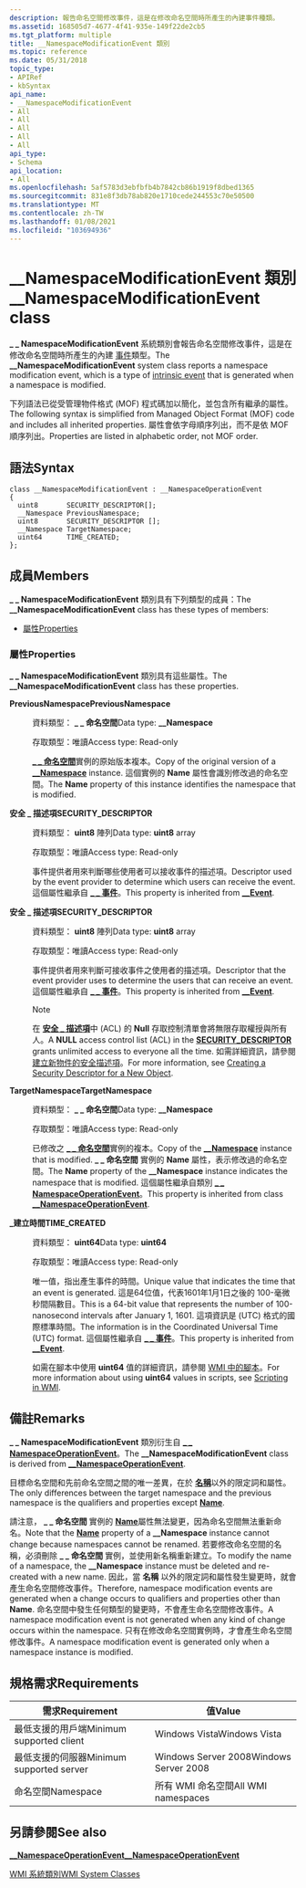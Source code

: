 ```yaml
---
description: 報告命名空間修改事件，這是在修改命名空間時所產生的內建事件種類。
ms.assetid: 168505d7-4677-4f41-935e-149f22de2cb5
ms.tgt_platform: multiple
title: __NamespaceModificationEvent 類別
ms.topic: reference
ms.date: 05/31/2018
topic_type:
- APIRef
- kbSyntax
api_name:
- __NamespaceModificationEvent
- All
- All
- All
- All
- All
api_type:
- Schema
api_location:
- All
ms.openlocfilehash: 5af5783d3ebfbfb4b7842cb86b1919f8dbed1365
ms.sourcegitcommit: 831e8f3db78ab820e1710cede244553c70e50500
ms.translationtype: MT
ms.contentlocale: zh-TW
ms.lasthandoff: 01/08/2021
ms.locfileid: "103694936"
---
```

# <a name="__namespacemodificationevent-class"></a><span data-ttu-id="b8b80-103">\_\_NamespaceModificationEvent 類別</span><span class="sxs-lookup"><span data-stu-id="b8b80-103">\_\_NamespaceModificationEvent class</span></span>

<span data-ttu-id="b8b80-104">**\_ \_ NamespaceModificationEvent** 系統類別會報告命名空間修改事件，這是在修改命名空間時所產生的內建 [事件](determining-the-type-of-event-to-receive.md)類型。</span><span class="sxs-lookup"><span data-stu-id="b8b80-104">The **\_\_NamespaceModificationEvent** system class reports a namespace modification event, which is a type of [intrinsic event](determining-the-type-of-event-to-receive.md) that is generated when a namespace is modified.</span></span>

<span data-ttu-id="b8b80-105">下列語法已從受管理物件格式 (MOF) 程式碼加以簡化，並包含所有繼承的屬性。</span><span class="sxs-lookup"><span data-stu-id="b8b80-105">The following syntax is simplified from Managed Object Format (MOF) code and includes all inherited properties.</span></span> <span data-ttu-id="b8b80-106">屬性會依字母順序列出，而不是依 MOF 順序列出。</span><span class="sxs-lookup"><span data-stu-id="b8b80-106">Properties are listed in alphabetic order, not MOF order.</span></span>

## <a name="syntax"></a><span data-ttu-id="b8b80-107">語法</span><span class="sxs-lookup"><span data-stu-id="b8b80-107">Syntax</span></span>

``` syntax
class __NamespaceModificationEvent : __NamespaceOperationEvent
{
  uint8       SECURITY_DESCRIPTOR[];
  __Namespace PreviousNamespace;
  uint8       SECURITY_DESCRIPTOR [];
  __Namespace TargetNamespace;
  uint64      TIME_CREATED;
};
```

## <a name="members"></a><span data-ttu-id="b8b80-108">成員</span><span class="sxs-lookup"><span data-stu-id="b8b80-108">Members</span></span>

<span data-ttu-id="b8b80-109">**\_ \_ NamespaceModificationEvent** 類別具有下列類型的成員：</span><span class="sxs-lookup"><span data-stu-id="b8b80-109">The **\_\_NamespaceModificationEvent** class has these types of members:</span></span>

-   [<span data-ttu-id="b8b80-110">屬性</span><span class="sxs-lookup"><span data-stu-id="b8b80-110">Properties</span></span>](#properties)

### <a name="properties"></a><span data-ttu-id="b8b80-111">屬性</span><span class="sxs-lookup"><span data-stu-id="b8b80-111">Properties</span></span>

<span data-ttu-id="b8b80-112">**\_ \_ NamespaceModificationEvent** 類別具有這些屬性。</span><span class="sxs-lookup"><span data-stu-id="b8b80-112">The **\_\_NamespaceModificationEvent** class has these properties.</span></span>

<dl> <dt>

<span data-ttu-id="b8b80-113">**PreviousNamespace**</span><span class="sxs-lookup"><span data-stu-id="b8b80-113">**PreviousNamespace**</span></span>
</dt> <dd> <dl> <dt>

<span data-ttu-id="b8b80-114">資料類型： **\_ \_ 命名空間**</span><span class="sxs-lookup"><span data-stu-id="b8b80-114">Data type: **\_\_Namespace**</span></span>
</dt> <dt>

<span data-ttu-id="b8b80-115">存取類型：唯讀</span><span class="sxs-lookup"><span data-stu-id="b8b80-115">Access type: Read-only</span></span>
</dt> </dl>

<span data-ttu-id="b8b80-116">[**\_ \_ 命名空間**](--namespace.md)實例的原始版本複本。</span><span class="sxs-lookup"><span data-stu-id="b8b80-116">Copy of the original version of a [**\_\_Namespace**](--namespace.md) instance.</span></span> <span data-ttu-id="b8b80-117">這個實例的 **Name** 屬性會識別修改過的命名空間。</span><span class="sxs-lookup"><span data-stu-id="b8b80-117">The **Name** property of this instance identifies the namespace that is modified.</span></span>

</dd> <dt>

<span data-ttu-id="b8b80-118">**安全 \_ 描述項**</span><span class="sxs-lookup"><span data-stu-id="b8b80-118">**SECURITY\_DESCRIPTOR**</span></span>
</dt> <dd> <dl> <dt>

<span data-ttu-id="b8b80-119">資料類型： **uint8** 陣列</span><span class="sxs-lookup"><span data-stu-id="b8b80-119">Data type: **uint8** array</span></span>
</dt> <dt>

<span data-ttu-id="b8b80-120">存取類型：唯讀</span><span class="sxs-lookup"><span data-stu-id="b8b80-120">Access type: Read-only</span></span>
</dt> </dl>

<span data-ttu-id="b8b80-121">事件提供者用來判斷哪些使用者可以接收事件的描述項。</span><span class="sxs-lookup"><span data-stu-id="b8b80-121">Descriptor used by the event provider to determine which users can receive the event.</span></span> <span data-ttu-id="b8b80-122">這個屬性繼承自 [**\_ \_ 事件**](--event.md)。</span><span class="sxs-lookup"><span data-stu-id="b8b80-122">This property is inherited from [**\_\_Event**](--event.md).</span></span>

</dd> <dt>

<span data-ttu-id="b8b80-123">**安全 \_ 描述項**</span><span class="sxs-lookup"><span data-stu-id="b8b80-123">**SECURITY\_DESCRIPTOR**</span></span> 
</dt> <dd> <dl> <dt>

<span data-ttu-id="b8b80-124">資料類型： **uint8** 陣列</span><span class="sxs-lookup"><span data-stu-id="b8b80-124">Data type: **uint8** array</span></span>
</dt> <dt>

<span data-ttu-id="b8b80-125">存取類型：唯讀</span><span class="sxs-lookup"><span data-stu-id="b8b80-125">Access type: Read-only</span></span>
</dt> </dl>

<span data-ttu-id="b8b80-126">事件提供者用來判斷可接收事件之使用者的描述項。</span><span class="sxs-lookup"><span data-stu-id="b8b80-126">Descriptor that the event provider uses to determine the users that can receive an event.</span></span> <span data-ttu-id="b8b80-127">這個屬性繼承自 [**\_ \_ 事件**](--event.md)。</span><span class="sxs-lookup"><span data-stu-id="b8b80-127">This property is inherited from [**\_\_Event**](--event.md).</span></span>

> [!Note]  
> <span data-ttu-id="b8b80-128">在 [**安全 \_ 描述項**](/windows/desktop/api/winnt/ns-winnt-security_descriptor)中 (ACL) 的 **Null** 存取控制清單會將無限存取權授與所有人。</span><span class="sxs-lookup"><span data-stu-id="b8b80-128">A **NULL** access control list (ACL) in the [**SECURITY\_DESCRIPTOR**](/windows/desktop/api/winnt/ns-winnt-security_descriptor) grants unlimited access to everyone all the time.</span></span> <span data-ttu-id="b8b80-129">如需詳細資訊，請參閱 [建立新物件的安全描述項](/windows/desktop/SecAuthZ/creating-a-security-descriptor-for-a-new-object-in-c--)。</span><span class="sxs-lookup"><span data-stu-id="b8b80-129">For more information, see [Creating a Security Descriptor for a New Object](/windows/desktop/SecAuthZ/creating-a-security-descriptor-for-a-new-object-in-c--).</span></span>

 

</dd> <dt>

<span data-ttu-id="b8b80-130">**TargetNamespace**</span><span class="sxs-lookup"><span data-stu-id="b8b80-130">**TargetNamespace**</span></span>
</dt> <dd> <dl> <dt>

<span data-ttu-id="b8b80-131">資料類型： **\_ \_ 命名空間**</span><span class="sxs-lookup"><span data-stu-id="b8b80-131">Data type: **\_\_Namespace**</span></span>
</dt> <dt>

<span data-ttu-id="b8b80-132">存取類型：唯讀</span><span class="sxs-lookup"><span data-stu-id="b8b80-132">Access type: Read-only</span></span>
</dt> </dl>

<span data-ttu-id="b8b80-133">已修改之 [**\_ \_ 命名空間**](--namespace.md)實例的複本。</span><span class="sxs-lookup"><span data-stu-id="b8b80-133">Copy of the [**\_\_Namespace**](--namespace.md) instance that is modified.</span></span> <span data-ttu-id="b8b80-134">**\_ \_ 命名空間** 實例的 **Name** 屬性，表示修改過的命名空間。</span><span class="sxs-lookup"><span data-stu-id="b8b80-134">The **Name** property of the **\_\_Namespace** instance indicates the namespace that is modified.</span></span> <span data-ttu-id="b8b80-135">這個屬性繼承自類別 [**\_ \_ NamespaceOperationEvent**](--namespaceoperationevent.md)。</span><span class="sxs-lookup"><span data-stu-id="b8b80-135">This property is inherited from class [**\_\_NamespaceOperationEvent**](--namespaceoperationevent.md).</span></span>

</dd> <dt>

<span data-ttu-id="b8b80-136">**\_建立時間**</span><span class="sxs-lookup"><span data-stu-id="b8b80-136">**TIME\_CREATED**</span></span>
</dt> <dd> <dl> <dt>

<span data-ttu-id="b8b80-137">資料類型： **uint64**</span><span class="sxs-lookup"><span data-stu-id="b8b80-137">Data type: **uint64**</span></span>
</dt> <dt>

<span data-ttu-id="b8b80-138">存取類型：唯讀</span><span class="sxs-lookup"><span data-stu-id="b8b80-138">Access type: Read-only</span></span>
</dt> </dl>

<span data-ttu-id="b8b80-139">唯一值，指出產生事件的時間。</span><span class="sxs-lookup"><span data-stu-id="b8b80-139">Unique value that indicates the time that an event is generated.</span></span> <span data-ttu-id="b8b80-140">這是64位值，代表1601年1月1日之後的 100-毫微秒間隔數目。</span><span class="sxs-lookup"><span data-stu-id="b8b80-140">This is a 64-bit value that represents the number of 100-nanosecond intervals after January 1, 1601.</span></span> <span data-ttu-id="b8b80-141">這項資訊是 (UTC) 格式的國際標準時間。</span><span class="sxs-lookup"><span data-stu-id="b8b80-141">The information is in the Coordinated Universal Time (UTC) format.</span></span> <span data-ttu-id="b8b80-142">這個屬性繼承自 [**\_ \_ 事件**](--event.md)。</span><span class="sxs-lookup"><span data-stu-id="b8b80-142">This property is inherited from [**\_\_Event**](--event.md).</span></span>

<span data-ttu-id="b8b80-143">如需在腳本中使用 **uint64** 值的詳細資訊，請參閱 [WMI 中的腳本](/windows/desktop/WmiSdk/creating-a-wmi-script)。</span><span class="sxs-lookup"><span data-stu-id="b8b80-143">For more information about using **uint64** values in scripts, see [Scripting in WMI](/windows/desktop/WmiSdk/creating-a-wmi-script).</span></span>

</dd> </dl>

## <a name="remarks"></a><span data-ttu-id="b8b80-144">備註</span><span class="sxs-lookup"><span data-stu-id="b8b80-144">Remarks</span></span>

<span data-ttu-id="b8b80-145">**\_ \_ NamespaceModificationEvent** 類別衍生自 [**\_ \_ NamespaceOperationEvent**](--namespaceoperationevent.md)。</span><span class="sxs-lookup"><span data-stu-id="b8b80-145">The **\_\_NamespaceModificationEvent** class is derived from [**\_\_NamespaceOperationEvent**](--namespaceoperationevent.md).</span></span>

<span data-ttu-id="b8b80-146">目標命名空間和先前命名空間之間的唯一差異，在於 [**名稱**](--namespace.md)以外的限定詞和屬性。</span><span class="sxs-lookup"><span data-stu-id="b8b80-146">The only differences between the target namespace and the previous namespace is the qualifiers and properties except [**Name**](--namespace.md).</span></span>

<span data-ttu-id="b8b80-147">請注意， **\_ \_ 命名空間** 實例的 [**Name**](--namespace.md)屬性無法變更，因為命名空間無法重新命名。</span><span class="sxs-lookup"><span data-stu-id="b8b80-147">Note that the [**Name**](--namespace.md) property of a **\_\_Namespace** instance cannot change because namespaces cannot be renamed.</span></span> <span data-ttu-id="b8b80-148">若要修改命名空間的名稱，必須刪除 **\_ \_ 命名空間** 實例，並使用新名稱重新建立。</span><span class="sxs-lookup"><span data-stu-id="b8b80-148">To modify the name of a namespace, the **\_\_Namespace** instance must be deleted and re-created with a new name.</span></span> <span data-ttu-id="b8b80-149">因此，當 **名稱** 以外的限定詞和屬性發生變更時，就會產生命名空間修改事件。</span><span class="sxs-lookup"><span data-stu-id="b8b80-149">Therefore, namespace modification events are generated when a change occurs to qualifiers and properties other than **Name**.</span></span> <span data-ttu-id="b8b80-150">命名空間中發生任何類型的變更時，不會產生命名空間修改事件。</span><span class="sxs-lookup"><span data-stu-id="b8b80-150">A namespace modification event is not generated when any kind of change occurs within the namespace.</span></span> <span data-ttu-id="b8b80-151">只有在修改命名空間實例時，才會產生命名空間修改事件。</span><span class="sxs-lookup"><span data-stu-id="b8b80-151">A namespace modification event is generated only when a namespace instance is modified.</span></span>

## <a name="requirements"></a><span data-ttu-id="b8b80-152">規格需求</span><span class="sxs-lookup"><span data-stu-id="b8b80-152">Requirements</span></span>



| <span data-ttu-id="b8b80-153">需求</span><span class="sxs-lookup"><span data-stu-id="b8b80-153">Requirement</span></span> | <span data-ttu-id="b8b80-154">值</span><span class="sxs-lookup"><span data-stu-id="b8b80-154">Value</span></span> |
|-------------------------------------|--------------------------------|
| <span data-ttu-id="b8b80-155">最低支援的用戶端</span><span class="sxs-lookup"><span data-stu-id="b8b80-155">Minimum supported client</span></span><br/> | <span data-ttu-id="b8b80-156">Windows Vista</span><span class="sxs-lookup"><span data-stu-id="b8b80-156">Windows Vista</span></span><br/>       |
| <span data-ttu-id="b8b80-157">最低支援的伺服器</span><span class="sxs-lookup"><span data-stu-id="b8b80-157">Minimum supported server</span></span><br/> | <span data-ttu-id="b8b80-158">Windows Server 2008</span><span class="sxs-lookup"><span data-stu-id="b8b80-158">Windows Server 2008</span></span><br/> |
| <span data-ttu-id="b8b80-159">命名空間</span><span class="sxs-lookup"><span data-stu-id="b8b80-159">Namespace</span></span><br/>                | <span data-ttu-id="b8b80-160">所有 WMI 命名空間</span><span class="sxs-lookup"><span data-stu-id="b8b80-160">All WMI namespaces</span></span><br/>  |



## <a name="see-also"></a><span data-ttu-id="b8b80-161">另請參閱</span><span class="sxs-lookup"><span data-stu-id="b8b80-161">See also</span></span>

<dl> <dt>

[<span data-ttu-id="b8b80-162">**\_\_NamespaceOperationEvent**</span><span class="sxs-lookup"><span data-stu-id="b8b80-162">**\_\_NamespaceOperationEvent**</span></span>](/windows/desktop/WmiSdk/--namespaceoperationevent)
</dt> <dt>

[<span data-ttu-id="b8b80-163">WMI 系統類別</span><span class="sxs-lookup"><span data-stu-id="b8b80-163">WMI System Classes</span></span>](wmi-system-classes.md)
</dt> </dl>

 

